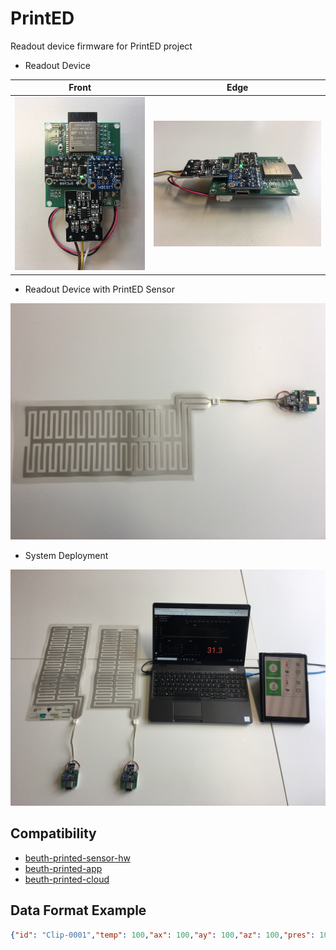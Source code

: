 # PrintED

Readout device firmware for PrintED project

- Readout Device

Front                              |  Edge
:---------------------------------:|:--------------------------------------:
![front](photos/device-front.jpg)  | ![edge](photos/device-edge.jpg)

- Readout Device with PrintED Sensor

![sensor](photos/device-printed-sensor.jpg)

- System Deployment

![system](photos/printed-system.jpg)

## Compatibility

- [beuth-printed-sensor-hw](https://github.com/pdt590/beuth-printed-sensor-hw)
- [beuth-printed-app](https://github.com/pdt590/beuth-printed-app)
- [beuth-printed-cloud](https://github.com/pdt590/beuth-printed-cloud)

## Data Format Example

```json
{"id": "Clip-0001","temp": 100,"ax": 100,"ay": 100,"az": 100,"pres": 100,"hum": 100,"gas": 100,"alt": 100,"mois": 100}
```

